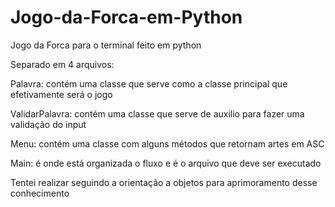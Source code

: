 # Jogo-da-Forca-em-Python
Jogo da Forca para o terminal feito em python 

Separado em 4 arquivos:

  Palavra: contém uma classe que serve como a classe principal que efetivamente será o jogo
  
  ValidarPalavra: contém uma classe que serve de auxilio para fazer uma validação do input
  
  Menu: contém uma classe com alguns métodos que retornam artes em ASC
  
  Main: é onde está organizada o fluxo e é o arquivo que deve ser executado
  
  
Tentei realizar seguindo a orientação a objetos para aprimoramento desse conhecimento
